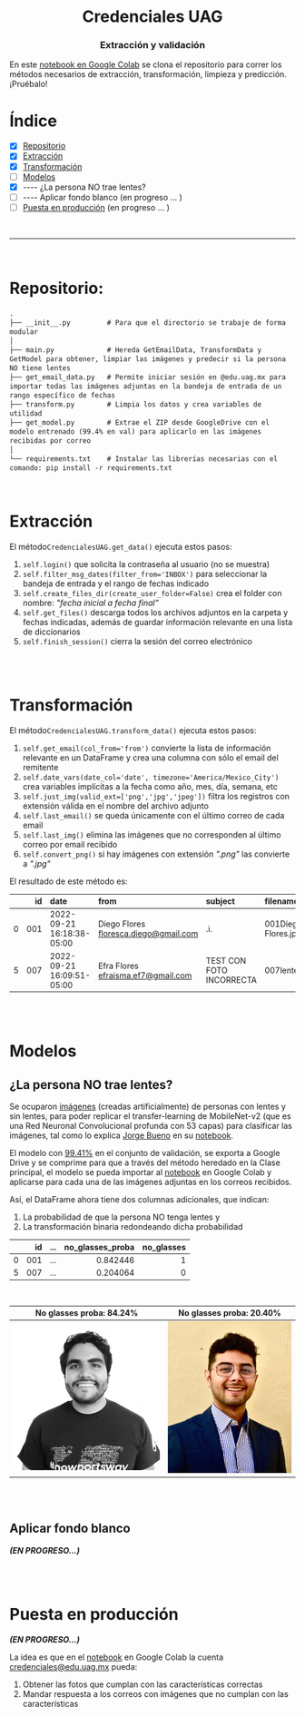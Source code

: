 <h1 align='center'>Credenciales UAG</h1>
<h3 align='center'>Extracción y validación</h3>

En este [notebook en Google Colab](https://colab.research.google.com/drive/1fNgV-kOV78WTfJpHRH98-ArWTNuAvNDX?usp=sharing) se clona el repositorio para correr los métodos necesarios de extracción, transformación, limpieza y predicción. 
¡Pruébalo!

# Índice
- [x] [Repositorio](#Repositorio)
- [x] [Extracción](#Extracción)
- [x] [Transformación](#Transformación)
- [ ] [Modelos](#Modelos)
- [x] ---- ¿La persona NO trae lentes?
- [ ] ---- Aplicar fondo blanco (en progreso ... )
- [ ] [Puesta en producción](#Puesta-en-producción) (en progreso ... )

<br>

---

<br>

# Repositorio:
    .
    ├── __init__.py         # Para que el directorio se trabaje de forma modular
    │
    ├── main.py             # Hereda GetEmailData, TransformData y GetModel para obtener, limpiar las imágenes y predecir si la persona NO tiene lentes
    ├── get_email_data.py   # Permite iniciar sesión en @edu.uag.mx para importar todas las imágenes adjuntas en la bandeja de entrada de un rango específico de fechas
    ├── transform.py        # Limpia los datos y crea variables de utilidad
    ├── get_model.py        # Extrae el ZIP desde GoogleDrive con el modelo entrenado (99.4% en val) para aplicarlo en las imágenes recibidas por correo
    │
    └── requirements.txt    # Instalar las librerías necesarias con el comando: pip install -r requirements.txt

<br>


# Extracción

El método`CredencialesUAG.get_data()`
ejecuta estos pasos:
1. `self.login()` que solicita la contraseña al usuario (no se muestra)
2. `self.filter_msg_dates(filter_from='INBOX')` para seleccionar la bandeja de entrada y el rango de fechas indicado
3. `self.create_files_dir(create_user_folder=False)` crea el folder con nombre: *"fecha inicial a fecha final"*
4. `self.get_files()` descarga todos los archivos adjuntos en la carpeta y fechas indicadas, además de guardar información relevante en una lista de diccionarios
5. `self.finish_session()` cierra la sesión del correo electrónico


<br><br>


# Transformación

El método`CredencialesUAG.transform_data()`
ejecuta estos pasos:
1. `self.get_email(col_from='from')` convierte la lista de información relevante en un DataFrame y crea una columna con sólo el email del remitente
2. `self.date_vars(date_col='date', timezone='America/Mexico_City')` crea variables implícitas a la fecha como año, mes, día, semana, etc
3. `self.just_img(valid_ext=['png','jpg','jpeg'])` filtra los registros con extensión válida en el nombre del archivo adjunto
4. `self.last_email()` se queda únicamente con el último correo de cada email
5. `self.last_img()` elimina las imágenes que no corresponden al último correo por email recibido
6. `self.convert_png()` si hay imágenes con extensión *".png"* las convierte a *".jpg"*
    
El resultado de este método es:

|    |   id | date                      | from                                    | subject                  | filename            | file_dir                                                | email                    |   date_year |   date_month |   date_day |   date_dayofweek |   date_hour |   date_minute |   date_second | file_ext   | is_jpg   |
|---:|-----:|:--------------------------|:----------------------------------------|:-------------------------|:--------------------|:--------------------------------------------------------|:-------------------------|------------:|-------------:|-----------:|-----------------:|------------:|--------------:|--------------:|:-----------|:---------|
|  0 |  001 | 2022-09-21 16:18:38-05:00 | Diego Flores <floresca.diego@gmail.com> | .i.                      | 001Diego Flores.jpg | /content/08-sep-2022 to 21-sep-2022/001Diego Flores.jpg | floresca.diego@gmail.com |        2022 |            9 |         21 |                2 |          16 |            18 |            38 | png        | False    |
|  5 |  007 | 2022-09-21 16:09:51-05:00 | Efra Flores <efraisma.ef7@gmail.com>    | TEST CON FOTO INCORRECTA | 007lentes.jpeg      | /content/08-sep-2022 to 21-sep-2022/007lentes.jpeg      | efraisma.ef7@gmail.com   |        2022 |            9 |         21 |                2 |          16 |             9 |            51 | jpeg       | True     |

<br><br>

# Modelos

## ¿La persona NO trae lentes?

Se ocuparon [imágenes](https://www.kaggle.com/datasets/jorgebuenoperez/datacleaningglassesnoglasses) (creadas artificialmente) de personas con lentes y sin lentes, para poder replicar el transfer-learning de MobileNet-v2 (que es una Red Neuronal Convolucional profunda con 53 capas) para clasificar las imágenes, tal como lo explica [Jorge Bueno](https://www.kaggle.com/jorgebuenoperez) en su [notebook](https://www.kaggle.com/code/jorgebuenoperez/computer-vision-application-of-cnn/notebook).

El modelo con [99.41%](https://colab.research.google.com/drive/1umulctdWTtWoVvkoNSEqk5pd4Be4eL8A?usp=sharing) en el conjunto de validación, se exporta a Google Drive y se comprime para que a través del método heredado en la Clase principal, el modelo se pueda importar al [notebook](https://colab.research.google.com/drive/1fNgV-kOV78WTfJpHRH98-ArWTNuAvNDX?usp=sharing) en Google Colab y aplicarse para cada una de las imágenes adjuntas en los correos recibidos.

Así, el DataFrame ahora tiene dos columnas adicionales, que indican:
1. La probabilidad de que la persona NO tenga lentes y 
2. La transformación binaria redondeando dicha probabilidad

|    |   id |...|   no_glasses_proba |   no_glasses |
|---:|-----:|--:|-------------------:|-------------:|
|  0 |  001 |...|           0.842446 |            1 |
|  5 |  007 |...|           0.204064 |            0 |

<br>

No glasses proba: 84.24%             |  No glasses proba: 20.40% 
:-------------------------:|:-------------------------:
![](https://github.com/Afroefras/uag_badges/blob/main/media/Diego%20Flores.png)  |  ![](https://github.com/Afroefras/uag_badges/blob/main/media/lentes.jpeg)

<br><br>

## Aplicar fondo blanco 
***(EN PROGRESO...)***

<br><br>

# Puesta en producción 
***(EN PROGRESO...)***

La idea es que en el [notebook](https://colab.research.google.com/drive/1fNgV-kOV78WTfJpHRH98-ArWTNuAvNDX?usp=sharing) en Google Colab la cuenta credenciales@edu.uag.mx pueda:
1. Obtener las fotos que cumplan con las características correctas
2. Mandar respuesta a los correos con imágenes que no cumplan con las características
